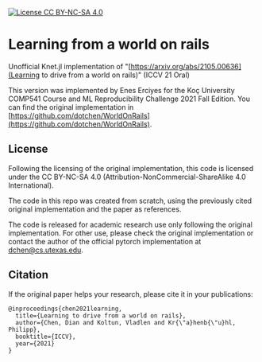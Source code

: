 [![License CC BY-NC-SA 4.0](https://img.shields.io/badge/license-CC4.0-blue.svg)](LICENSE.md)

# Learning from a world on rails

Unofficial Knet.jl implementation of "[https://arxiv.org/abs/2105.00636](Learning to drive from a world on rails)" (ICCV 21 Oral)

This version was implemented by Enes Erciyes for the Koç University COMP541 Course and ML Reproducibility Challenge 2021 Fall Edition. You can find the original implementation in [https://github.com/dotchen/WorldOnRails](https://github.com/dotchen/WorldOnRails).

## License

Following the licensing of the original implementation, this code is licensed under the CC BY-NC-SA 4.0 (Attribution-NonCommercial-ShareAlike 4.0 International).

The code in this repo was created from scratch, using the previously cited original implementation and the paper as references.

The code is released for academic research use only following the original implementation. For other use, please check the original implementation or contact the author of the official pytorch implementation at [dchen@cs.utexas.edu](mailto:dchen@cs.utexas.edu).

## Citation

If the original paper helps your research, please cite it in your publications:
```
@inproceedings{chen2021learning,
  title={Learning to drive from a world on rails},
  author={Chen, Dian and Koltun, Vladlen and Kr{\"a}henb{\"u}hl, Philipp},
  booktitle={ICCV},
  year={2021}
}
```

